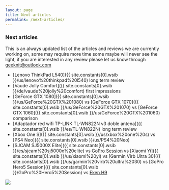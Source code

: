 ```yaml
---
layout: page
title: Next articles
permalink: /next-articles/
---
```


### Next articles

This is an always updated list of the articles and reviews we are currently working on, some may require more time some maybe will never see the light, if you are interested in any review please let us know through <geeknit@outlook.com>

- [Lenovo ThinkPad L540]({{ site.constants[0].wsib }}/us/lenovo%20thinkpad%20l540) long term review
- [Vaude Jolly Comfort]({{ site.constants[0].wsib }}/de/vaude%20jolly%20comfort) first impressions
- [GeForce GTX 1080]({{ site.constants[0].wsib }}/us/GeForce%20GTX%201080) vs [GeForce GTX 1070]({{ site.constants[0].wsib }}/us/GeForce%20GTX%201070) vs [GeForce GTX 1060]({{ site.constants[0].wsib }}/us/GeForce%20GTX%201060) comparison
- [Adaptador red wifi TP-LINK TL-WN822N v3 doble antena]({{ site.constants[0].wsib }}/es/TL-WN822N) long term review
- [Xbox One S]({{ site.constants[0].wsib }}/us/xbox%20one%20s) vs [PS4 Neo]({{ site.constants[0].wsib }}/us/PS4%20Neo)
- [SJCAM SJ5000X Elite]({{ site.constants[0].wsib }}/es/sjcam%20sj5000x%20elite) vs [GoPro Session](/2015/12/GoPro-HERO4-Session-comparativa-camaras-gopro.html) vs [Xiaomi Yi]({{ site.constants[0].wsib }}/us/xiaomi%20yi) vs [Garmin Virb Ultra 30]({{ site.constants[0].wsib }}/us/garmin%20virb%20ultra%2030) vs [GoPro Hero5 Session]({{ site.constants[0].wsib }}/GoPro%20Hero5%20Session) vs [Eken H9](/2017/01/h9-action-cam-review-primeras-impresiones.html)

[![](https://1.bp.blogspot.com/-_1MA4pLpm88/WJ9_r7-tBwI/AAAAAAAAA8M/OXzzEXo54Vkvq7GaESfNSgs780EGG3KHgCLcB/s1600/working.jpg)](/p/contact.html)
